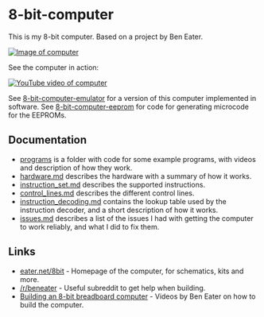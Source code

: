 # 8-bit-computer

This is my 8-bit computer. Based on a project by Ben Eater.

[![Image of
computer](resources/8-bit-computer-600w.jpg)](resources/8-bit-computer.jpg)

See the computer in action:

[![YouTube video of
computer](resources/yt-fibonacci-thumb.png)](https://www.youtube.com/watch?v=DTxpwynaN34
"Click to play")

See [8-bit-computer-emulator](https://github.com/blurpy/8-bit-computer-emulator)
for a version of this computer implemented in software. See
[8-bit-computer-eeprom](https://github.com/blurpy/8-bit-computer-eeprom) for
code for generating microcode for the EEPROMs.


## Documentation

* [programs](programs) is a folder with code for some example programs, with
  videos and description of how they work.
* [hardware.md](hardware.md) describes the hardware with a summary of how it
  works.
* [instruction_set.md](instruction_set.md) describes the supported instructions.
* [control_lines.md](control_lines.md) describes the different control lines.
* [instruction_decoding.md](instruction_decoding.md) contains the lookup table
  used by the instruction decoder, and a short description of how it works.
* [issues.md](issues.md) describes a list of the issues I had with getting the
  computer to work reliably, and what I did to fix them.


## Links

* [eater.net/8bit](https://eater.net/8bit) - Homepage of the computer, for
  schematics, kits and more.
* [/r/beneater](https://www.reddit.com/r/beneater/) - Useful subreddit to get
  help when building.
* [Building an 8-bit breadboard
  computer](https://www.youtube.com/playlist?list=PLowKtXNTBypGqImE405J2565dvjafglHU) -
  Videos by Ben Eater on how to build the computer.
